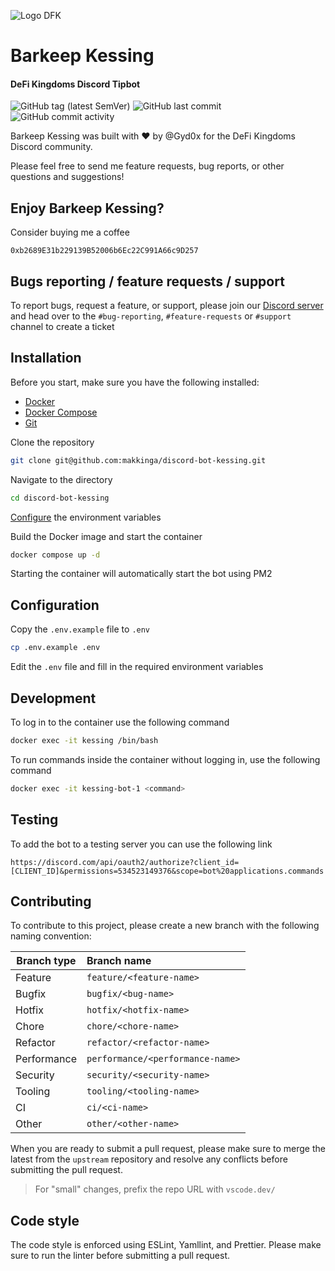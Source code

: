 ![Logo DFK](https://storageapi.fleek.co/ed2319ff-1320-4572-a9c4-278c4d80b634-bucket/logo_dfk_full.png)

# Barkeep Kessing

#### DeFi Kingdoms Discord Tipbot

![GitHub tag (latest SemVer)](https://img.shields.io/github/v/tag/makkinga/discord-bot-kessing?label=version&style=flat-square)
![GitHub last commit](https://img.shields.io/github/last-commit/makkinga/discord-bot-kessing?style=flat-square)
![GitHub commit activity](https://img.shields.io/github/commit-activity/m/makkinga/discord-bot-kessing?style=flat-square)

Barkeep Kessing was built with :heart: by @Gyd0x for the DeFi Kingdoms Discord community.

Please feel free to send me feature requests, bug reports, or other questions and suggestions!

## Enjoy Barkeep Kessing?

Consider buying me a coffee

```
0xb2689E31b229139B52006b6Ec22C991A66c9D257
```

## Bugs reporting / feature requests / support

To report bugs, request a feature, or support, please join our [Discord server](https://discord.gg/m3QjcuCwDQ) and head over to the `#bug-reporting`, `#feature-requests` or `#support` channel to create a ticket

## Installation

Before you start, make sure you have the following installed:

-   [Docker](https://www.docker.com/products/docker-desktop)
-   [Docker Compose](https://docs.docker.com/compose/install/)
-   [Git](https://git-scm.com/book/en/v2/Getting-Started-Installing-Git)

Clone the repository

```bash
git clone git@github.com:makkinga/discord-bot-kessing.git
```

Navigate to the directory

```bash
cd discord-bot-kessing
```

[Configure](#configuration) the environment variables

Build the Docker image and start the container

```bash
docker compose up -d
```

Starting the container will automatically start the bot using PM2

## Configuration

Copy the `.env.example` file to `.env`

```bash
cp .env.example .env
```

Edit the `.env` file and fill in the required environment variables

## Development

To log in to the container use the following command

```bash
docker exec -it kessing /bin/bash
```

To run commands inside the container without logging in, use the following command

```bash
docker exec -it kessing-bot-1 <command>
```

## Testing

To add the bot to a testing server you can use the following link

```
https://discord.com/api/oauth2/authorize?client_id=[CLIENT_ID]&permissions=534523149376&scope=bot%20applications.commands
```

## Contributing

To contribute to this project, please create a new branch with the following naming convention:

| Branch type | Branch name                      |
| ----------- | :------------------------------- |
| Feature     | `feature/<feature-name>`         |
| Bugfix      | `bugfix/<bug-name>`              |
| Hotfix      | `hotfix/<hotfix-name>`           |
| Chore       | `chore/<chore-name>`             |
| Refactor    | `refactor/<refactor-name>`       |
| Performance | `performance/<performance-name>` |
| Security    | `security/<security-name>`       |
| Tooling     | `tooling/<tooling-name>`         |
| CI          | `ci/<ci-name>`                   |
| Other       | `other/<other-name>`             |

When you are ready to submit a pull request, please make sure to merge the latest from the `upstream` repository and resolve any conflicts before submitting the pull request.

> For "small" changes, prefix the repo URL with `vscode.dev/`

## Code style

The code style is enforced using ESLint, Yamllint, and Prettier. Please make sure to run the linter before submitting a pull request.
